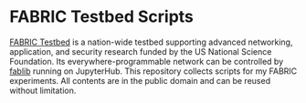 # FABRIC Testbed Scripts

[FABRIC Testbed](https://fabric-testbed.net/) is a nation-wide testbed supporting advanced networking, application, and security research funded by the US National Science Foundation.
Its everywhere-programmable network can be controlled by [fablib](https://fabric-fablib.readthedocs.io/en/latest/fablib.html) running on JupyterHub.
This repository collects scripts for my FABRIC experiments.
All contents are in the public domain and can be reused without limitation.
